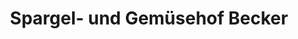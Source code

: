 ---
title: "Spargel- und Gemüsehof Becker"
url: /heidelberg/spargel-und-gemuesehof-becker/
shop: Hofladen
---